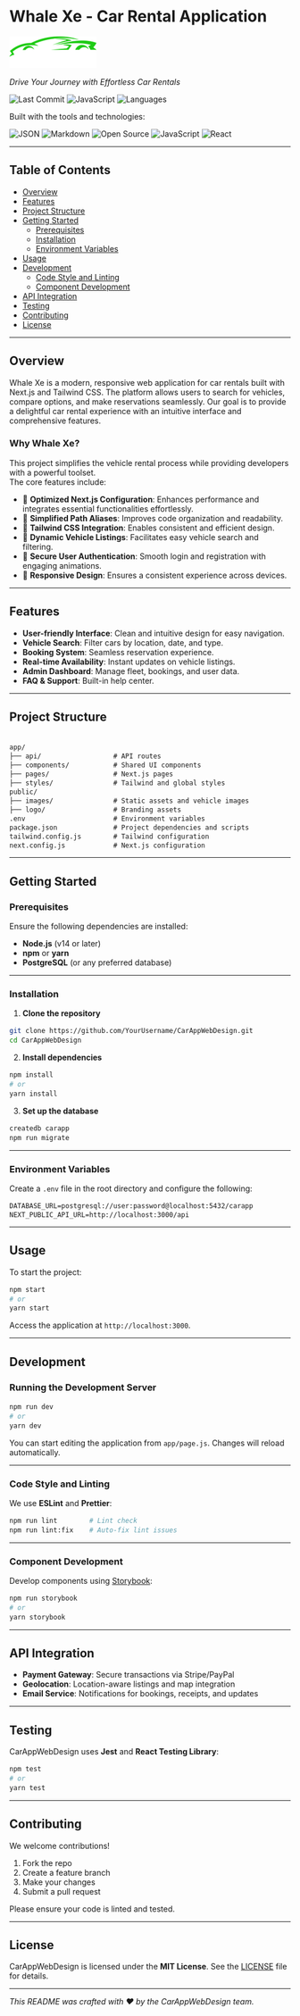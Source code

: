 # Whale Xe - Car Rental Application

![Whale Xe](public/logo/logo.png)

*Drive Your Journey with Effortless Car Rentals*

![Last Commit](https://img.shields.io/github/last-commit/YourUsername/CarAppWebDesign?style=flat-square)
![JavaScript](https://img.shields.io/badge/javascript-99.4%25-yellow?style=flat-square)
![Languages](https://img.shields.io/github/languages/count/YourUsername/CarAppWebDesign?style=flat-square)

Built with the tools and technologies:

![JSON](https://img.shields.io/badge/JSON-Data-blue)
![Markdown](https://img.shields.io/badge/Markdown-Documentation-lightgrey)
![Open Source](https://img.shields.io/badge/Open--Source-Yes-brightgreen)
![JavaScript](https://img.shields.io/badge/JavaScript-ES6+-yellow)
![React](https://img.shields.io/badge/React-Next.js-61DAFB)

---

## Table of Contents

- [Overview](#overview)
- [Features](#features)
- [Project Structure](#project-structure)
- [Getting Started](#getting-started)
  - [Prerequisites](#prerequisites)
  - [Installation](#installation)
  - [Environment Variables](#environment-variables)
- [Usage](#usage)
- [Development](#development)
  - [Code Style and Linting](#code-style-and-linting)
  - [Component Development](#component-development)
- [API Integration](#api-integration)
- [Testing](#testing)
- [Contributing](#contributing)
- [License](#license)

---

## Overview

Whale Xe is a modern, responsive web application for car rentals built with Next.js and Tailwind CSS. The platform allows users to search for vehicles, compare options, and make reservations seamlessly. Our goal is to provide a delightful car rental experience with an intuitive interface and comprehensive features.

### Why Whale Xe?

This project simplifies the vehicle rental process while providing developers with a powerful toolset.  
The core features include:

- 🚀 **Optimized Next.js Configuration**: Enhances performance and integrates essential functionalities effortlessly.
- 📁 **Simplified Path Aliases**: Improves code organization and readability.
- 🎨 **Tailwind CSS Integration**: Enables consistent and efficient design.
- 🚗 **Dynamic Vehicle Listings**: Facilitates easy vehicle search and filtering.
- 🔐 **Secure User Authentication**: Smooth login and registration with engaging animations.
- 📱 **Responsive Design**: Ensures a consistent experience across devices.

---

## Features

- **User-friendly Interface**: Clean and intuitive design for easy navigation.
- **Vehicle Search**: Filter cars by location, date, and type.
- **Booking System**: Seamless reservation experience.
- **Real-time Availability**: Instant updates on vehicle listings.
- **Admin Dashboard**: Manage fleet, bookings, and user data.
- **FAQ & Support**: Built-in help center.

---

## Project Structure

```

app/
├── api/                  # API routes
├── components/           # Shared UI components
├── pages/                # Next.js pages
├── styles/               # Tailwind and global styles
public/
├── images/               # Static assets and vehicle images
├── logo/                 # Branding assets
.env                      # Environment variables
package.json              # Project dependencies and scripts
tailwind.config.js        # Tailwind configuration
next.config.js            # Next.js configuration

````

---

## Getting Started

### Prerequisites

Ensure the following dependencies are installed:

- **Node.js** (v14 or later)
- **npm** or **yarn**
- **PostgreSQL** (or any preferred database)

---

### Installation

1. **Clone the repository**

```bash
git clone https://github.com/YourUsername/CarAppWebDesign.git
cd CarAppWebDesign
````

2. **Install dependencies**

```bash
npm install
# or
yarn install
```

3. **Set up the database**

```bash
createdb carapp
npm run migrate
```

---

### Environment Variables

Create a `.env` file in the root directory and configure the following:

```
DATABASE_URL=postgresql://user:password@localhost:5432/carapp
NEXT_PUBLIC_API_URL=http://localhost:3000/api
```

---

## Usage

To start the project:

```bash
npm start
# or
yarn start
```

Access the application at `http://localhost:3000`.

---

## Development

### Running the Development Server

```bash
npm run dev
# or
yarn dev
```

You can start editing the application from `app/page.js`. Changes will reload automatically.

---

### Code Style and Linting

We use **ESLint** and **Prettier**:

```bash
npm run lint        # Lint check
npm run lint:fix    # Auto-fix lint issues
```

---

### Component Development

Develop components using [Storybook](https://storybook.js.org/):

```bash
npm run storybook
# or
yarn storybook
```

---

## API Integration

* **Payment Gateway**: Secure transactions via Stripe/PayPal
* **Geolocation**: Location-aware listings and map integration
* **Email Service**: Notifications for bookings, receipts, and updates

---

## Testing

CarAppWebDesign uses **Jest** and **React Testing Library**:

```bash
npm test
# or
yarn test
```

---

## Contributing

We welcome contributions!

1. Fork the repo
2. Create a feature branch
3. Make your changes
4. Submit a pull request

Please ensure your code is linted and tested.

---

## License

CarAppWebDesign is licensed under the **MIT License**.
See the [LICENSE](LICENSE) file for details.

---

*This README was crafted with ❤️ by the CarAppWebDesign team.*

```
